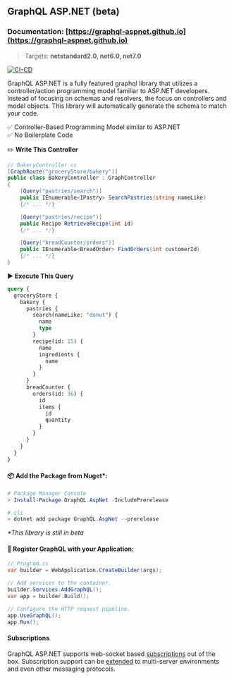 ## GraphQL ASP.NET (beta)

### Documentation: [https://graphql-aspnet.github.io](https://graphql-aspnet.github.io)

> Targets:  **netstandard2.0, net6.0, net7.0**

[![CI-CD](https://github.com/graphql-aspnet/graphql-aspnet/actions/workflows/ci-build.yml/badge.svg?branch=master)](https://github.com/graphql-aspnet/graphql-aspnet/actions/workflows/ci-build.yml) 


GraphQL ASP.NET is a fully featured graphql library that utilizes a controller/action programming model familiar to ASP.NET developers. Instead of focusing on schemas and resolvers, the focus on controllers and model objects. This library will automatically generate the schema to match your code.

✅ Controller-Based Programming Model similar to ASP.NET
<br />
✅ No Boilerplate Code


✏️ **Write This Controller**

```csharp
// BakeryController.cs
[GraphRoute("groceryStore/bakery")]
public class BakeryController : GraphController
{
    [Query("pastries/search")]
    public IEnumerable<IPastry> SearchPastries(string nameLike)
    {/* ... */}

    [Query("pastries/recipe")]
    public Recipe RetrieveRecipe(int id)
    {/* ... */}

    [Query("breadCounter/orders")]
    public IEnumerable<BreadOrder> FindOrders(int customerId)
    {/* ... */}
}
```

▶️ **Execute This Query**

```graphql
query {
  groceryStore {
    bakery {
      pastries {
        search(nameLike: "donut") {
          name
          type
        }
        recipe(id: 15) {
          name
          ingredients {
            name
          }
        }
      }
      breadCounter {
        orders(id: 36) {
          id
          items {
            id
            quantity
          }
        }
      }
    }
  }
}
```

#### 📦 Add the Package from Nuget\*:

```powershell
# Package Manager Console
> Install-Package GraphQL.AspNet -IncludePrerelease

# cli
> dotnet add package GraphQL.AspNet --prerelease
```

_\*This library is still in beta_

#### 📐 Register GraphQL with your Application:

```csharp
// Program.cs 
var builder = WebApplication.CreateBuilder(args);

// Add services to the container.
builder.Services.AddGraphQL();
var app = builder.Build();

// Configure the HTTP request pipeline.
app.UseGraphQL();
app.Run();
```

#### Subscriptions

GraphQL ASP.NET supports web-socket based [subscriptions](https://graphql-aspnet.github.io/docs/advanced/subscriptions) out of the box. Subscription support can be [extended](https://graphql-aspnet.github.io/docs/advanced/subscriptions#scaling-subscription-servers) to multi-server environments and even other messaging protocols.
